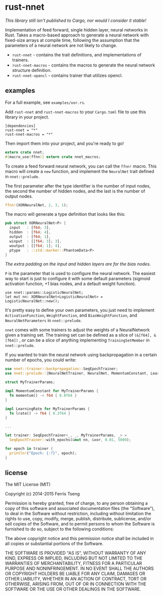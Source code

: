 # rust-nnet

_This library still isn't published to Cargo, nor would I consider it stable!_

Implementation of feed forward, single hidden layer, neural networks in Rust. 
Takes a macro-based approach to generate a neural network with fixed-size
arrays at compile time, following the assumption that the parameters
of a neural network are not likely to change.

  * `rust-nnet` - contains the trait definitions, and implementations of 
    trainers. 
  * `rust-nnet-macros` - contains the macros to generate the neural network 
    structure definition.
  * `rust-nnet-opencl` - contains trainer that utilizes opencl.

## examples

For a full example, see `examples/xor.rs`.

Add `rust-nnet` and `rust-nnet-macros` to your `Cargo.toml` file to use this 
library in your project.

```
[dependencies]
rust-nnet = "*"
rust-nnet-macros = "*"
```

Then import them into your project, and you're ready to go!

```rust
extern crate nnet;
#[macro_use(ffnn)] extern crate nnet_macros;
```

To create a feed forward neural network, you can call the `ffnn!` macro.
This macro will create a `new` function, and implement the `NeuralNet` 
trait defined in `nnet::prelude`.

The first parameter after the type identifier is the number of input 
nodes, the second the number of hidden nodes, and the last is the 
number of output nodes. 

```rust
ffnn!(XORNeuralNet, 2, 3, 1);
```

The macro will generate a type definition that looks like this:

```rust
pub struct XORNeuralNet<P> {
  input   : [f64; 3],
  hidden  : [f64; 4],
  output  : [f64; 1],
  winput  : [[f64; 3]; 3],
  woutput : [[f64; 1]; 4],
  ptype   : ::std::marker::PhantomData<P>
}
```

*The extra padding on the input and hidden layers are for the bias nodes.*

`P` is the parameter that is used to configure the neural network. The easiest 
way to start is just to configure it with some default parameters 
(sigmoid activation function, +1 bias nodes, and a default weight function).

```
use nnet::params::LogisticNeuralNet;
let mut nn: XORNeuralNet<LogisticNeuralNet> = LogisticNeuralNet::new();
```

It's pretty easy to define your own parameters, you just need to implement 
`ActivationFunction`, `WeightFunction`, and `BiasWeightFunction`, and 
`NeuralNetParameters` in `nnet::prelude`.

`nnet` comes with some trainers to adjust the weights of a NeuralNetwork given 
a training set. The training set can be defined as a slice of `(&[f64], &[f64])`
, or can be a slice of anything implementing `TrainingSetMember` 
in `nnet::prelude`.

If you wanted to train the neural network using backpropagation 
in a certain number of epochs, you could write:

```rust
use nnet::trainer::backpropagation::SeqEpochTrainer;
use nnet::prelude::{NeuralNetTrainer, NeuralNet, MomentumConstant, LearningRate};

struct MyTrainerParams;

impl MomentumConstant for MyTrainerParams {
  fn momentum() -> f64 { 0.8f64 }
}

impl LearningRate for MyTrainerParams {
  fn lrate() -> f64 { 0.3f64 }
}

...

let trainer: SeqEpochTrainer<_, _, MyTrainerParams, _> = 
  SeqEpochTrainer::with_epochs(&mut nn, &xor, 0.01, 5000);

for epoch in trainer {
  println!("Epoch: {:?}", epoch);
}
```

## license 

The MIT License (MIT)

Copyright (c) 2014-2015 Ferris Tseng

Permission is hereby granted, free of charge, to any person obtaining a copy of
this software and associated documentation files (the "Software"), to deal in
the Software without restriction, including without limitation the rights to
use, copy, modify, merge, publish, distribute, sublicense, and/or sell copies of
the Software, and to permit persons to whom the Software is furnished to do so,
subject to the following conditions:

The above copyright notice and this permission notice shall be included in all
copies or substantial portions of the Software.

THE SOFTWARE IS PROVIDED "AS IS", WITHOUT WARRANTY OF ANY KIND, EXPRESS OR
IMPLIED, INCLUDING BUT NOT LIMITED TO THE WARRANTIES OF MERCHANTABILITY, FITNESS
FOR A PARTICULAR PURPOSE AND NONINFRINGEMENT. IN NO EVENT SHALL THE AUTHORS OR
COPYRIGHT HOLDERS BE LIABLE FOR ANY CLAIM, DAMAGES OR OTHER LIABILITY, WHETHER
IN AN ACTION OF CONTRACT, TORT OR OTHERWISE, ARISING FROM, OUT OF OR IN
CONNECTION WITH THE SOFTWARE OR THE USE OR OTHER DEALINGS IN THE SOFTWARE.